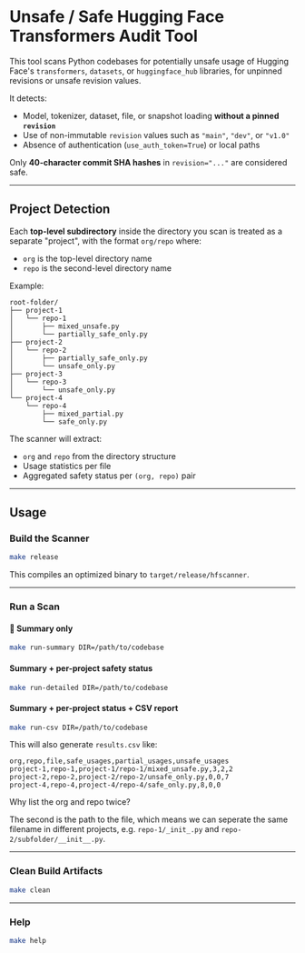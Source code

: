 # Unsafe / Safe Hugging Face Transformers Audit Tool

This tool scans Python codebases for potentially unsafe usage of Hugging Face's `transformers`, `datasets`, or `huggingface_hub` libraries, for unpinned revisions or unsafe revision values.

It detects:

- Model, tokenizer, dataset, file, or snapshot loading **without a pinned `revision`**
- Use of non-immutable `revision` values such as `"main"`, `"dev"`, or `"v1.0"`
- Absence of authentication (`use_auth_token=True`) or local paths

Only **40-character commit SHA hashes** in `revision="..."` are considered safe.

---

## Project Detection

Each **top-level subdirectory** inside the directory you scan is treated as a separate "project",
with the format `org/repo` where:

- `org` is the top-level directory name
- `repo` is the second-level directory name

Example:

```
root-folder/
├── project-1
│   └── repo-1
│       ├── mixed_unsafe.py
│       └── partially_safe_only.py
├── project-2
│   └── repo-2
│       ├── partially_safe_only.py
│       └── unsafe_only.py
├── project-3
│   └── repo-3
│       └── unsafe_only.py
└── project-4
    └── repo-4
        ├── mixed_partial.py
        └── safe_only.py
```

The scanner will extract:
- `org` and `repo` from the directory structure
- Usage statistics per file
- Aggregated safety status per `(org, repo)` pair

---

## Usage

### Build the Scanner

```bash
make release
```

This compiles an optimized binary to `target/release/hfscanner`.

---

### Run a Scan

#### 🔹 Summary only

```bash
make run-summary DIR=/path/to/codebase
```

#### Summary + per-project safety status

```bash
make run-detailed DIR=/path/to/codebase
```

#### Summary + per-project status + CSV report

```bash
make run-csv DIR=/path/to/codebase
```

This will also generate `results.csv` like:

```csv
org,repo,file,safe_usages,partial_usages,unsafe_usages
project-1,repo-1,project-1/repo-1/mixed_unsafe.py,3,2,2
project-2,repo-2,project-2/repo-2/unsafe_only.py,0,0,7
project-4,repo-4,project-4/repo-4/safe_only.py,8,0,0
```

Why list the org and repo twice? 

The second is the path to the file, which means we can seperate the same filename
in different projects, e.g. `repo-1/_init_.py` and `repo-2/subfolder/__init__.py`.

---

### Clean Build Artifacts

```bash
make clean
```

---

### Help

```bash
make help
```
